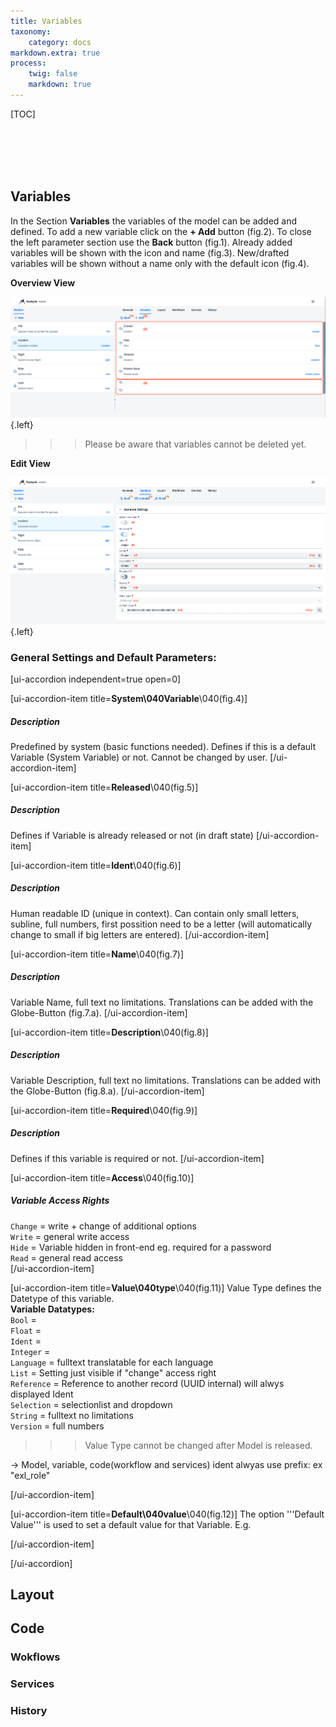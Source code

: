 ```yaml
---
title: Variables
taxonomy:
    category: docs
markdown.extra: true
process:
    twig: false
    markdown: true
---
```


[TOC]

<br>
<br>
<br>
<br>

## Variables

In the Section **Variables** the variables of the model can be added and defined. To add a new variable click on the **+ Add** button (fig.2). To close the left parameter section use the **Back** button (fig.1).
Already added variables will be shown with the icon and name (fig.3). New/drafted variables will be shown without a name only with the default icon (fig.4).

**Overview View**

![Modeler Variables](model-variables.png?lightbox=1024&cropResize=900,900) {.left}

>>> Please be aware that variables cannot be deleted yet.

**Edit View**

![Modeler Variables Detail](model-variables-detail.png?lightbox=1024&cropResize=900,900) {.left}

### General Settings and Default Parameters:

[ui-accordion independent=true open=0]

[ui-accordion-item title=<b>System\040Variable</b>\040(fig.4)]
##### Description
Predefined by system (basic functions needed). Defines if this is a default Variable (System Variable) or not. Cannot be changed by user.
[/ui-accordion-item]

[ui-accordion-item title=<b>Released</b>\040(fig.5)]
##### Description
Defines if Variable is already released or not (in draft state)
[/ui-accordion-item]

[ui-accordion-item title=<b>Ident</b>\040(fig.6)]
##### Description
Human readable ID (unique in context). Can contain only small letters, subline, full numbers, first possition need to be a letter (will automatically change to small if big letters are entered).
[/ui-accordion-item]

[ui-accordion-item title=<b>Name</b>\040(fig.7)]
##### Description
Variable Name, full text no limitations. Translations can be added with the Globe-Button (fig.7.a).
[/ui-accordion-item]

[ui-accordion-item title=<b>Description</b>\040(fig.8)]
##### Description
Variable Description, full text no limitations. Translations can be added with the Globe-Button (fig.8.a).
[/ui-accordion-item]

[ui-accordion-item title=<b>Required</b>\040(fig.9)]
##### Description
Defines if this variable is required or not.
[/ui-accordion-item]

[ui-accordion-item title=<b>Access</b>\040(fig.10)]
##### Variable Access Rights<br>
<code>Change</code> = write + change of additional options<br>
<code>Write</code> =  general write access<br>
<code>Hide</code> = Variable hidden in front-end eg. required for a password<br>
<code>Read</code> = general read access<br>
[/ui-accordion-item]


[ui-accordion-item title=<b>Value\040type</b>\040(fig.11)]
Value Type defines the Datetype of this variable.<br>
**Variable Datatypes:**<br>
<code>Bool</code> = <br>
<code>Float</code> =  <br>
<code>Ident</code> = <br>
<code>Integer</code> = <br>
<code>Language</code> = fulltext translatable for each language<br>
<code>List</code> = Setting just visible if "change" access right<br>
<code>Reference</code> = Reference to another record (UUID internal) will alwys displayed Ident<br>
<code>Selection</code> = selectionlist and dropdown<br>
<code>String</code> = fulltext no limitations<br>
<code>Version</code> = full numbers<br>

>>> Value Type cannot be changed after Model is released.

-> Model, variable, code(workflow and services) ident alwyas use prefix: ex "exl_role"

>>>>> 

[/ui-accordion-item]

[ui-accordion-item title=<b>Default\040value</b>\040(fig.12)]
The option '''Default Value''' is used to set a default value for that Variable. E.g. 

[/ui-accordion-item]

[/ui-accordion]

## Layout

## Code

### Wokflows

### Services

### History